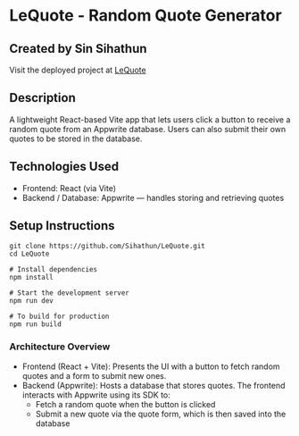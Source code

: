 # LeQuote - Random Quote Generator
## Created by Sin Sihathun

Visit the deployed project at [LeQuote](https://lequote.vercel.app/)

## Description
A lightweight React-based Vite app that lets users click a button to receive a random quote from an Appwrite database. Users can also submit their own quotes to be stored in the database.

## Technologies Used
- Frontend: React (via Vite)
- Backend / Database: Appwrite — handles storing and retrieving quotes

## Setup Instructions
```# Clone the repository
git clone https://github.com/Sihathun/LeQuote.git
cd LeQuote

# Install dependencies
npm install

# Start the development server
npm run dev

# To build for production
npm run build
```

### Architecture Overview
- Frontend (React + Vite): Presents the UI with a button to fetch random quotes and a form to submit new ones.
- Backend (Appwrite): Hosts a database that stores quotes. The frontend interacts with Appwrite using its SDK to:
  * Fetch a random quote when the button is clicked
  * Submit a new quote via the quote form, which is then saved into the database
